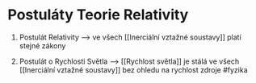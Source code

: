 # Postuláty Teorie Relativity
1. Postulát Relativity
--> ve všech [[Inerciální vztažné soustavy]] platí stejné zákony

2. Postulát o Rychlosti Světla
--> [[Rychlost světla]] je stálá ve všech [[Inerciální vztažné soustavy]] bez ohledu na rychlost zdroje
#fyzika 